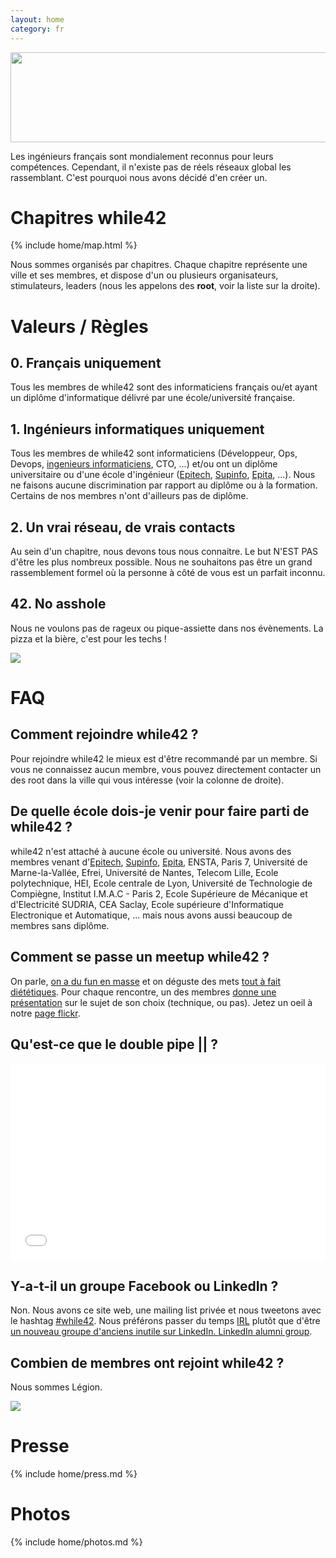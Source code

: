 ```yaml
---
layout: home
category: fr
---
```


<a href="http://www.flickr.com/photos/while42/8721270957/" title="while42 San Francisco meetup #4"><img src="http://farm8.staticflickr.com/7302/8721270957_36443d5b20_z.jpg" width="640" height="144"></a>

Les ingénieurs français sont mondialement reconnus pour leurs compétences. Cependant, il n'existe pas de réels réseaux global les rassemblant. C'est pourquoi nous avons décidé d'en créer un.

Chapitres while42
=================

{% include home/map.html %}

Nous sommes organisés par chapitres. Chaque chapitre représente une ville et ses membres, et dispose d'un ou plusieurs organisateurs, stimulateurs, leaders (nous les appelons des **root**, voir la liste sur la droite).


Valeurs / Règles
===============

## 0. Français uniquement
Tous les membres de while42 sont des informaticiens français ou/et ayant un diplôme d'informatique délivré par une école/université française.

## 1. Ingénieurs informatiques uniquement
Tous les membres de while42 sont informaticiens (Développeur, Ops, Devops, <a href="http://www.youtube.com/watch?v=rlarCLhzfoU">ingenieurs informaticiens</a>, CTO, ...) et/ou ont un diplôme universitaire ou d'une école d'ingénieur ([Epitech](http://www.epitech.net), [Supinfo](http://www.supinfo.com), [Epita](http://www.epita.fr), ...). Nous ne faisons aucune discrimination par rapport au diplôme ou à la formation. Certains de nos membres n'ont d'ailleurs pas de diplôme.

## 2. Un vrai réseau, de vrais contacts
Au sein d'un chapitre, nous devons tous nous connaitre. Le but N'EST PAS d'être les plus nombreux possible. Nous ne souhaitons pas être un grand rassemblement formel où la personne à côté de vous est un parfait inconnu.

## 42. No asshole
Nous ne voulons pas de rageux ou pique-assiette dans nos évènements. La pizza et la bière, c'est pour les techs !

[![](http://farm9.staticflickr.com/8477/8285515849_589a7645b8_z.jpg)](http://www.flickr.com/photos/while42/8285515849)


FAQ
====

## Comment rejoindre while42 ?
Pour rejoindre while42 le mieux est d'être recommandé par un membre. Si vous ne connaissez aucun membre, vous pouvez directement contacter un des root dans la ville qui vous intéresse (voir la colonne de droite).

## De quelle école dois-je venir pour faire parti de while42 ?
while42 n'est attaché à aucune école ou université. Nous avons des membres venant d'<a href="http://www.epitech.net">Epitech</a>, <a href="http://www.supinfo.com/">Supinfo</a>, <a href="http://www.epita.fr/">Epita</a>, ENSTA, Paris 7, Université de Marne-la-Vallée, Efrei, Université de Nantes, Telecom Lille, Ecole polytechnique, HEI, Ecole centrale de Lyon, Université de Technologie de Compiègne, Institut I.M.A.C - Paris 2, Ecole Supérieure de Mécanique et d'Electricité SUDRIA, CEA Saclay, Ecole supérieure d'Informatique Electronique et Automatique, ... mais nous avons aussi beaucoup de membres sans diplôme.

## Comment se passe un meetup while42 ?
On parle, [on a du fun en masse](http://www.flickr.com/photos/while42/8599999535) et on déguste des mets [tout à fait diététiques](http://www.flickr.com/photos/while42/8601096954). Pour chaque rencontre, un des membres [donne une présentation](http://www.flickr.com/photos/while42/8499425290) sur le sujet de son choix (technique, ou pas). Jetez un oeil à notre [page flickr](http://www.flickr.com/photos/while42/).

## Qu'est-ce que le double pipe || ?
<iframe width="100%" height="315" src="//www.youtube.com/embed/bfi4lcxYzBw" frameborder="0" allowfullscreen></iframe>  

## Y-a-t-il un groupe Facebook ou LinkedIn ?
Non. Nous avons ce site web, une mailing list privée et nous tweetons avec le hashtag <a href="https://twitter.com/search/realtime?q=%23while42&src=typd">#while42</a>. Nous préférons passer du temps <a href="http://www.urbandictionary.com/define.php?term=IRL">IRL</a> plutôt que d'être <a href="http://www.linkedin.com/search-fe/group_search?pplSearchOrigin=GLHD&keywords=epitech">un nouveau groupe d'anciens inutile sur LinkedIn. LinkedIn alumni group</a>.

## Combien de membres ont rejoint while42 ?
Nous sommes Légion.

[![](http://farm9.staticflickr.com/8351/8277834621_6d5cd7986d_z.jpg)](http://www.flickr.com/photos/while42/8277834621)

Presse
=======
{% include home/press.md %}


Photos
=======
{% include home/photos.md %}
